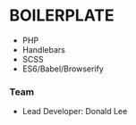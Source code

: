 # BOILERPLATE
- PHP
- Handlebars
- SCSS
- ES6/Babel/Browserify

### Team
- Lead Developer: Donald Lee

